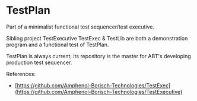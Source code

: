 # TestPlan
Part of a minimalist functional test sequencer/test executive.
   
  Sibling project TestExecutive TestExec & TestLib are both a demonstration program and a functional test of TestPlan.
  
  TestPlan is always current; its repository is the master for ABT's developing production test sequencer.

  References:
  - [https://github.com/Amphenol-Borisch-Technologies/TestExec](https://github.com/Amphenol-Borisch-Technologies/TestExecutive)

